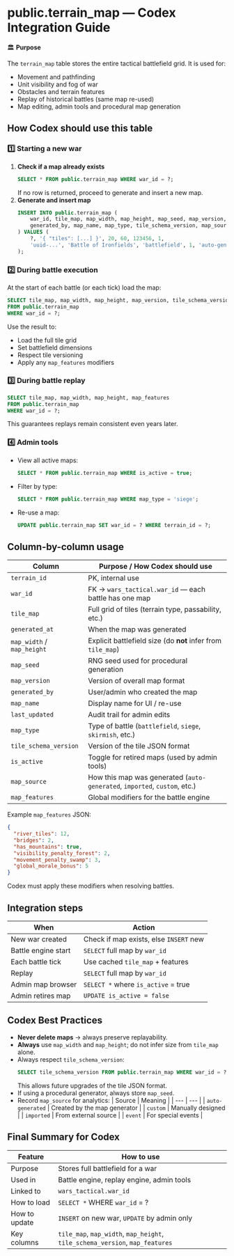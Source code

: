 # public.terrain_map — Codex Integration Guide

🏛 **Purpose**

The `terrain_map` table stores the entire tactical battlefield grid. It is used for:

- Movement and pathfinding
- Unit visibility and fog of war
- Obstacles and terrain features
- Replay of historical battles (same map re-used)
- Map editing, admin tools and procedural map generation

## How Codex should use this table

### 1️⃣ Starting a new war
1. **Check if a map already exists**
   ```sql
   SELECT * FROM public.terrain_map WHERE war_id = ?;
   ```
   If no row is returned, proceed to generate and insert a new map.
2. **Generate and insert map**
   ```sql
   INSERT INTO public.terrain_map (
       war_id, tile_map, map_width, map_height, map_seed, map_version,
       generated_by, map_name, map_type, tile_schema_version, map_source, map_features
   ) VALUES (
       ?, '{ "tiles": [...] }', 20, 60, 123456, 1,
       'uuid-...', 'Battle of Ironfields', 'battlefield', 1, 'auto-generated', '{}'
   );
   ```

### 2️⃣ During battle execution
At the start of each battle (or each tick) load the map:
```sql
SELECT tile_map, map_width, map_height, map_version, tile_schema_version
FROM public.terrain_map
WHERE war_id = ?;
```
Use the result to:
- Load the full tile grid
- Set battlefield dimensions
- Respect tile versioning
- Apply any `map_features` modifiers

### 3️⃣ During battle replay
```sql
SELECT tile_map, map_width, map_height, map_features
FROM public.terrain_map
WHERE war_id = ?;
```
This guarantees replays remain consistent even years later.

### 4️⃣ Admin tools
- View all active maps:
  ```sql
  SELECT * FROM public.terrain_map WHERE is_active = true;
  ```
- Filter by type:
  ```sql
  SELECT * FROM public.terrain_map WHERE map_type = 'siege';
  ```
- Re-use a map:
  ```sql
  UPDATE public.terrain_map SET war_id = ? WHERE terrain_id = ?;
  ```

## Column-by-column usage
| Column | Purpose / How Codex should use |
| --- | --- |
| `terrain_id` | PK, internal use |
| `war_id` | FK → `wars_tactical.war_id` — each battle has one map |
| `tile_map` | Full grid of tiles (terrain type, passability, etc.) |
| `generated_at` | When the map was generated |
| `map_width` / `map_height` | Explicit battlefield size (do **not** infer from `tile_map`) |
| `map_seed` | RNG seed used for procedural generation |
| `map_version` | Version of overall map format |
| `generated_by` | User/admin who created the map |
| `map_name` | Display name for UI / re-use |
| `last_updated` | Audit trail for admin edits |
| `map_type` | Type of battle (`battlefield`, `siege`, `skirmish`, etc.) |
| `tile_schema_version` | Version of the tile JSON format |
| `is_active` | Toggle for retired maps (used by admin tools) |
| `map_source` | How this map was generated (`auto-generated`, `imported`, `custom`, etc.) |
| `map_features` | Global modifiers for the battle engine |

Example `map_features` JSON:
```json
{
  "river_tiles": 12,
  "bridges": 2,
  "has_mountains": true,
  "visibility_penalty_forest": 2,
  "movement_penalty_swamp": 3,
  "global_morale_bonus": 5
}
```
Codex must apply these modifiers when resolving battles.

## Integration steps
| When | Action |
| --- | --- |
| New war created | Check if map exists, else `INSERT` new |
| Battle engine start | `SELECT` full map by `war_id` |
| Each battle tick | Use cached `tile_map` + features |
| Replay | `SELECT` full map by `war_id` |
| Admin map browser | `SELECT *` where `is_active` = true |
| Admin retires map | `UPDATE is_active = false` |

## Codex Best Practices
- **Never delete maps** → always preserve replayability.
- **Always** use `map_width` and `map_height`; do not infer size from `tile_map` alone.
- Always respect `tile_schema_version`:
  ```sql
  SELECT tile_schema_version FROM public.terrain_map WHERE war_id = ?;
  ```
  This allows future upgrades of the tile JSON format.
- If using a procedural generator, always store `map_seed`.
- Record `map_source` for analytics:
  | Source | Meaning |
  | --- | --- |
  | `auto-generated` | Created by the map generator |
  | `custom` | Manually designed |
  | `imported` | From external source |
  | `event` | For special events |

## Final Summary for Codex
| Feature | How to use |
| --- | --- |
| Purpose | Stores full battlefield for a war |
| Used in | Battle engine, replay engine, admin tools |
| Linked to | `wars_tactical.war_id` |
| How to load | `SELECT *` WHERE `war_id` = ? |
| How to update | `INSERT` on new war, `UPDATE` by admin only |
| Key columns | `tile_map`, `map_width`, `map_height`, `tile_schema_version`, `map_features` |

